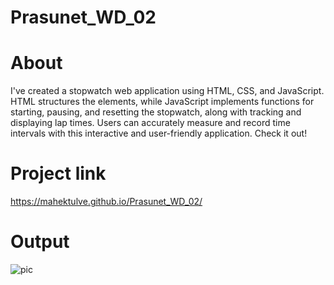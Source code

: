 # Prasunet_WD_02
# About
I've created a stopwatch web application using HTML, CSS, and JavaScript. HTML structures the elements, while JavaScript implements functions for starting, pausing, and resetting the stopwatch, along with tracking and displaying lap times. Users can accurately measure and record time intervals with this interactive and user-friendly application. Check it out!
# Project link
https://mahektulve.github.io/Prasunet_WD_02/
# Output
![pic](https://github.com/user-attachments/assets/fa00c6ac-ff8b-448e-903d-2971c3661af8)
